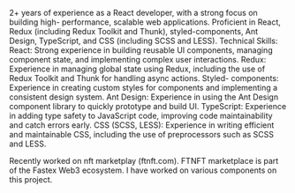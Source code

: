 2+ years of experience as a React developer, with a strong focus on building high- performance, scalable web applications. 
Proficient in React, Redux (including Redux Toolkit and Thunk), styled-components, Ant Design, TypeScript, and CSS (including SCSS and LESS).
Technical Skills: React: Strong experience in building reusable UI components, managing component state, and implementing complex user interactions. 
Redux: Experience in managing global state using Redux, including the use of Redux Toolkit and Thunk for handling async actions. 
Styled- components: Experience in creating custom styles for components and implementing a consistent design system.
Ant Design: Experience in using the Ant Design component library to quickly prototype and build UI. 
TypeScript: Experience in adding type safety to JavaScript code, improving code maintainability and catch errors early. 
CSS (SCSS, LESS): Experience in writing efficient and maintainable CSS, including the use of preprocessors such as SCSS and LESS.

Recently worked on nft marketplay (ftnft.com). FTNFT marketplace is part of the Fastex Web3 ecosystem. I have worked on various components on this project.
